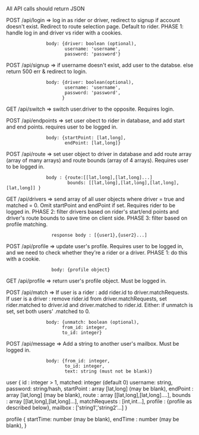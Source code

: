 All API calls should return JSON 

POST /api/login => log in as rider or driver, redirect to signup if account doesn't exist.
                   Redirect to route selection page. Default to rider.
                   PHASE 1: handle log in and driver vs rider with a cookies.

                   
                   body: {driver: boolean (optional),
                          username: 'username',
                          password: 'password'}

POST /api/signup => if username doesn't exist, add user to the databse.
                   else return 500 err & redirect to login.

                   body: {driver: boolean(optional),
                          username: 'username',
                          password: 'password',
                         }

GET /api/switch => switch user.driver to the opposite. Requires login.

POST /api/endpoints => set user obect to rider in database, and add start and end points.
                       requires user to be logged in.
              
                   body: {startPoint: [lat,long],
                          endPoint: [lat,long]}

POST /api/route => set user object to driver in database and add route array (array of many arrays)
                   and route bounds (array of 4 arrays). Requires user to be logged in.
            
                   body : {route:[[lat,long],[lat,long]...]
                           bounds: [[lat,long],[lat,long],[lat,long],[lat,long]] }

GET /api/drivers => send array of all user objects where driver = true and 
                     matched = 0. Omit startPoint and endPoint if set.
                     Requires rider to be logged in.
                     PHASE 2: filter drivers based on rider's start/end points
                     and driver's route bounds to save time on client side.
                     PHASE 3: filter based on profile matching.

                     response body : [{user1},{user2}...]

POST /api/profile => update user's profile. Requires user to be logged in,
                     and we need to check whether they're a rider or a driver.
                     PHASE 1: do this with a cookie.

                     body: {profile object}

GET /api/profile => return user's profile object. Must be logged in.

POST /api/match => If user is a rider : add rider.id to driver.matchRequests.
                   If user is a driver : remove rider.id from driver.matchRequests,
                   set rider.matched to driver.id and driver.matched to rider.id.
                   Either: if unmatch is set, set both users' .matched to 0.

                   body: {unmatch: boolean (optional),
                         from_id: integer,
                         to_id: integer}

POST /api/message => Add a string to another user's mailbox. Must be logged in.
                 
                   body: {from_id: integer,
                          to_id: integer,
                          text: string (must not be blank)}

user {
  id : integer > 1,
  matched: integer (default 0)
  username: string,
  password: string/hash,
  startPoint : array [lat,long] (may be blank),
  endPoint : array [lat,long] (may be blank),
  route : array [[lat,long],[lat,long]....],
  bounds : array [[lat,long],[lat,long]...],
  matchRequests : [int,int...],
  profile : {profile as described below},
  mailbox : ['string1','string2'...]
}

profile {
  startTime: number (may be blank),
  endTime : number (may be blank),
}